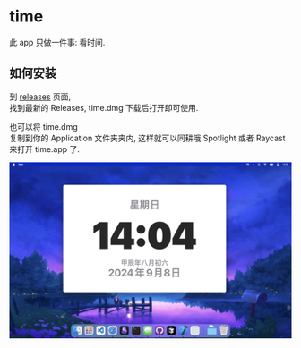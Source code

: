 # time

此 app 只做一件事: 看时间.

## 如何安装

到 [releases](https://github.com/chen-bao-x/time/releases) 页面,  
找到最新的 Releases, time.dmg 下载后打开即可使用.

也可以将 time.dmg   
复制到你的 Application 文件夹夹内, 这样就可以同耕哦 Spotlight 或者 Raycast 来打开 time.app 了.

![image](./preview.jpg)